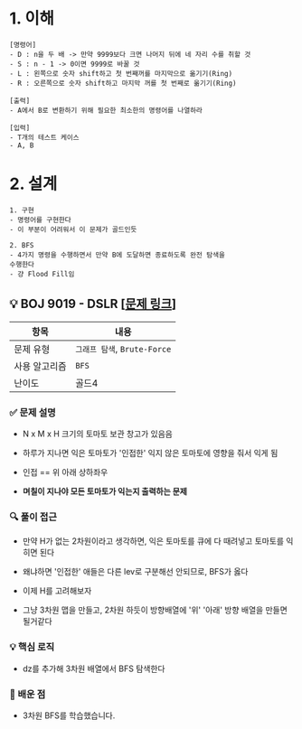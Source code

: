 # 1. 이해

```
[명령어]
- D : n을 두 배 -> 만약 9999보다 크면 나머지 뒤에 네 자리 수를 취할 것
- S : n - 1 -> 0이면 9999로 바꿀 것
- L : 왼쪽으로 숫자 shift하고 첫 번째꺼를 마지막으로 옮기기(Ring)
- R : 오른쪽으로 숫자 shift하고 마지막 꺼를 첫 번째로 옮기기(Ring)

[출력]
- A에서 B로 변환하기 위해 필요한 최소한의 명령어를 나열하라

[입력]
- T개의 테스트 케이스
- A, B
```

# 2. 설계

```
1. 구현
- 명령어를 구현한다
- 이 부분이 어려워서 이 문제가 골드인듯

2. BFS
- 4가지 명령을 수행하면서 만약 B에 도달하면 종료하도록 완전 탐색을
수행한다
- 걍 Flood Fill임
```

## 💡 BOJ 9019 - DSLR [[문제 링크](https://www.acmicpc.net/problem/9019)]

| 항목 | 내용 |
|------|------|
| 문제 유형 | `그래프 탐색`, `Brute-Force` |
| 사용 알고리즘 | `BFS` |
| 난이도 | 골드4 |

### ✅ 문제 설명
- N x M x H 크기의 토마토 보관 창고가 있음음

- 하루가 지나면 익은 토마토가 '인접한' 익지 않은 토마토에 영향을 줘서 익게 됨

- 인접 == 위 아래 상하좌우

- **며칠이 지나야 모든 토마토가 익는지 출력하는 문제**

### 🔍 풀이 접근
- 만약 H가 없는 2차원이라고 생각하면, 익은 토마토를 큐에 다 때려넣고 토마토를 익히면 된다

- 왜냐하면 '인접한' 애들은 다른 lev로 구분해선 안되므로, BFS가 옳다

- 이제 H를 고려해보자

- 그냥 3차원 맵을 만들고, 2차원 하듯이 방향배열에 '위' '아래' 방향 배열을 만들면 될거같다

### 💡 핵심 로직
- dz를 추가해 3차원 배열에서 BFS 탐색한다

### 📌 배운 점
- 3차원 BFS를 학습했습니다.